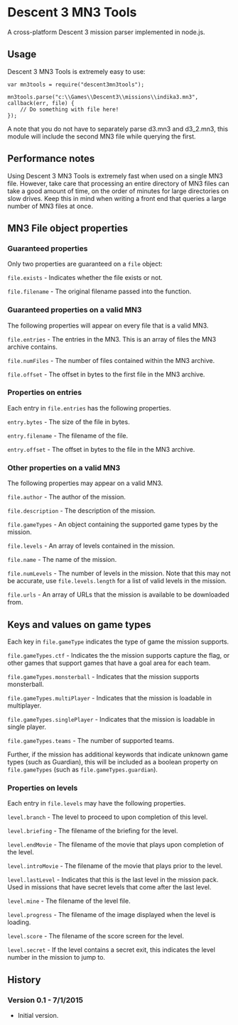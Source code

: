 # Descent 3 MN3 Tools

A cross-platform Descent 3 mission parser implemented in node.js.

## Usage

Descent 3 MN3 Tools is extremely easy to use:

```
var mn3tools = require("descent3mn3tools");

mn3tools.parse("c:\\Games\\Descent3\\missions\\indika3.mn3", callback(err, file) {
    // Do something with file here!
});
```

A note that you do not have to separately parse d3.mn3 and d3_2.mn3, this module will include the second MN3 file while querying the first.

## Performance notes

Using Descent 3 MN3 Tools is extremely fast when used on a single MN3 file.  However, take care that processing an entire directory of MN3 files can take a good amount of time, on the order of minutes for large directories on slow drives.  Keep this in mind when writing a front end that queries a large number of MN3 files at once.

## MN3 File object properties

### Guaranteed properties

Only two properties are guaranteed on a ```file``` object:

`file.exists` - Indicates whether the file exists or not.

`file.filename` - The original filename passed into the function.

### Guaranteed properties on a valid MN3

The following properties will appear on every file that is a valid MN3.

`file.entries` - The entries in the MN3.  This is an array of files the MN3 archive contains.

`file.numFiles` - The number of files contained within the MN3 archive.

`file.offset` - The offset in bytes to the first file in the MN3 archive.

### Properties on entries

Each entry in `file.entries` has the following properties.

`entry.bytes` - The size of the file in bytes.

`entry.filename` - The filename of the file.

`entry.offset` - The offset in bytes to the file in the MN3 archive.

### Other properties on a valid MN3

The following properties may appear on a valid MN3.

`file.author` - The author of the mission.

`file.description` - The description of the mission.

`file.gameTypes` - An object containing the supported game types by the mission.

`file.levels` - An array of levels contained in the mission.

`file.name` - The name of the mission.

`file.numLevels` - The number of levels in the mission.  Note that this may not be accurate, use `file.levels.length` for a list of valid levels in the mission.

`file.urls` - An array of URLs that the mission is available to be downloaded from.

## Keys and values on game types

Each key in `file.gameType` indicates the type of game the mission supports.

`file.gameTypes.ctf` - Indicates the the mission supports capture the flag, or other games that support games that have a goal area for each team.

`file.gameTypes.monsterball` - Indicates that the mission supports monsterball.

`file.gameTypes.multiPlayer` - Indicates that the mission is loadable in multiplayer.

`file.gameTypes.singlePlayer` - Indicates that the mission is loadable in single player.

`file.gameTypes.teams` - The number of supported teams.

Further, if the mission has additional keywords that indicate unknown game types (such as Guardian), this will be included as a boolean property on `file.gameTypes` (such as `file.gameTypes.guardian`).

### Properties on levels

Each entry in `file.levels` may have the following properties.

`level.branch` - The level to proceed to upon completion of this level.

`level.briefing` - The filename of the briefing for the level.

`level.endMovie` - The filename of the movie that plays upon completion of the level.

`level.introMovie` - The filename of the movie that plays prior to the level.
 
`level.lastLevel` - Indicates that this is the last level in the mission pack.  Used in missions that have secret levels that come after the last level.

`level.mine` - The filename of the level file.

`level.progress` - The filename of the image displayed when the level is loading.

`level.score` - The filename of the score screen for the level.

`level.secret` - If the level contains a secret exit, this indicates the level number in the mission to jump to.

## History

### Version 0.1 - 7/1/2015

* Initial version.
